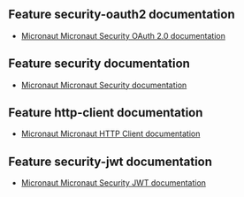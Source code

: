 ## Feature security-oauth2 documentation

- [Micronaut Micronaut Security OAuth 2.0 documentation](https://micronaut-projects.github.io/micronaut-security/latest/guide/index.html#oauth)

## Feature security documentation

- [Micronaut Micronaut Security documentation](https://micronaut-projects.github.io/micronaut-security/latest/guide/index.html)

## Feature http-client documentation

- [Micronaut Micronaut HTTP Client documentation](https://docs.micronaut.io/latest/guide/index.html#httpClient)

## Feature security-jwt documentation

- [Micronaut Micronaut Security JWT documentation](https://micronaut-projects.github.io/micronaut-security/latest/guide/index.html)

